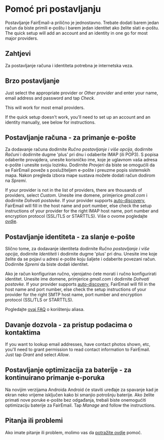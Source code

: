 # Pomoć pri postavljanju

Postavljanje FairEmail-a prilično je jednostavno. Trebate dodati barem jedan račun da biste primili e-poštu i barem jedan identitet ako želite slati e-poštu. The quick setup will add an account and an identity in one go for most major providers.

## Zahtjevi

Za postavljanje računa i identiteta potrebna je internetska veza.

## Brzo postavljanje

Just select the appropriate provider or *Other provider* and enter your name, email address and password and tap *Check*.

This will work for most email providers.

If the quick setup doesn't work, you'll need to set up an account and an identity manually, see below for instructions.

## Postavljanje računa - za primanje e-pošte

Za dodavanje računa dodirnite *Ručno postavljanje i više opcija*, dodirnite *Računi* i dodirnite dugme 'plus' pri dnu i odaberite IMAP (ili POP3). S popisa odaberite provajdera, unesite korisničko ime, koje je uglavnom vaša adresa e-pošte i unesite svoju lozinku. Dodirnite *Provjeri* da biste se omogućili da se FairEmail poveže s poslužiteljem e-pošte i preuzme popis sistemskih mapa. Nakon pregleda izbora mape sustava možete dodati račun dodirom na *Spremi*.

If your provider is not in the list of providers, there are thousands of providers, select *Custom*. Unesite ime domene, primjerice *gmail.com* i dodirnite *Dohvati postavke*. If your provider supports [auto-discovery](https://tools.ietf.org/html/rfc6186), FairEmail will fill in the host name and port number, else check the setup instructions of your provider for the right IMAP host name, port number and encryption protocol (SSL/TLS or STARTTLS). Više o ovome pogledajte [ovdje](https://github.com/M66B/FairEmail/blob/master/FAQ.md#authorizing-accounts).

## Postavljanje identiteta - za slanje e-pošte

Slično tome, za dodavanje identiteta dodirnite *Ručno postavljanje i više opcija*, dodirnite *Identiteti* i dodirnite dugme 'plus' pri dnu. Unesite ime koje želite da se pojavi u adresi e-pošte koju šaljete i odaberite povezani račun. Dodirnite *Spremi* da biste dodali identitet.

Ako je račun konfiguriran ručno, vjerojatno ćete morati i ručno konfigurirati identitet. Unesite ime domene, primjerice *gmail.com* i dodirnite *Dohvati postavke*. If your provider supports [auto-discovery](https://tools.ietf.org/html/rfc6186), FairEmail will fill in the host name and port number, else check the setup instructions of your provider for the right SMTP host name, port number and encryption protocol (SSL/TLS or STARTTLS).

Pogledajte [ovaj FAQ](https://github.com/M66B/FairEmail/blob/master/FAQ.md#FAQ9) o korištenju aliasa.

## Davanje dozvola - za pristup podacima o kontaktima

If you want to lookup email addresses, have contact photos shown, etc, you'll need to grant permission to read contact information to FairEmail. Just tap *Grant* and select *Allow*.

## Postavljanje optimizacija za baterije - za kontinuirano primanje e-poruka

Na novijim verzijama Androida Android će staviti uređaje za spavanje kad je ekran neko vrijeme isključen kako bi smanjio potrošnju baterije. Ako želite primati nove poruke e-pošte bez odgađanja, trebali biste onemogućiti optimizaciju baterije za FairEmail. Tap *Manage* and follow the instructions.

## Pitanja ili problemi

Ako imate pitanje ili problem, molimo vas da [potražite ovdje](https://github.com/M66B/FairEmail/blob/master/FAQ.md) pomoć.
